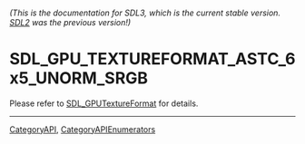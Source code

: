 ###### (This is the documentation for SDL3, which is the current stable version. [SDL2](https://wiki.libsdl.org/SDL2/) was the previous version!)
# SDL_GPU_TEXTUREFORMAT_ASTC_6x5_UNORM_SRGB

Please refer to [SDL_GPUTextureFormat](SDL_GPUTextureFormat) for details.

----
[CategoryAPI](CategoryAPI), [CategoryAPIEnumerators](CategoryAPIEnumerators)

